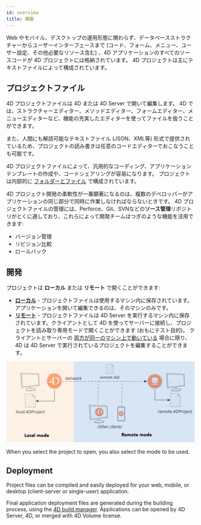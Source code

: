 ```yaml
---
id: overview
title: 概要
---
```


Web やモバイル、デスクトップの運用形態に関わらず、データベースストラクチャーからユーザーインターフェースまで (コード、フォーム、メニュー、ユーザー設定、その他必要なリソース含む) 、4D アプリケーションのすべてのソースコードが 4D プロジェクトには格納されています。 4D プロジェクトは主にテキストファイルによって構成されています。


## プロジェクトファイル

4D プロジェクトファイルは 4D または 4D Server で開いて編集します。 4D では、ストラクチャーエディター、メソッドエディター、フォームエディター、メニューエディターなど、機能の充実したエディターを使ってファイルを扱うことができます。

また、人間にも解読可能なテキストファイル (JSON、XML等) 形式で提供されているため、プロジェクトの読み書きは任意のコードエディターでおこなうことも可能です。

4D プロジェクトファイルによって、汎用的なコーディング、アプリケーションテンプレートの作成や、コードシェアリングが容易になります。 プロジェクトは内部的に [フォルダーとファイル](Project/architecture.md) で構成されています。

4D プロジェクト開発の柔軟性が一番顕著になるのは、複数のデベロッパーがアプリケーションの同じ部分で同時に作業しなければならないときです。 4D プロジェクトファイルの管理には、Perforce、Git、SVNなどの**ソース管理**リポジトリがとくに適しており、これらによって開発チームはつぎのような機能を活用できます:

- バージョン管理
- リビジョン比較
- ロールバック

## 開発

プロジェクトは **ローカル** または **リモート** で開くことができます:

- **[ローカル](creating.md#ローカルプロジェクトを開く)** - プロジェクトファイルは使用するマシン内に保存されています。アプリケーションを開いて編集できるのは、そのマシンのみです。
- **[リモート](creating.md#opening-a-remote-project)** - プロジェクトファイルは 4D Server を実行するマシン内に保存されています。クライアントとして 4D を使ってサーバーに接続し、プロジェクトを読み取り専用モードで開くことができます (おもにテスト目的)。 クライアントとサーバーの [両方が同一のマシン上で動いている](Project/developing.md#using-4d-developer-on-the-same-machine) 場合に限り、4D は 4D Server で実行されているプロジェクトを編集することができます。

![](assets/en/getStart/localremote.png)

When you select the project to open, you also select the mode to be used.


## Deployment

Project files can be compiled and easily deployed for your web, mobile, or desktop (client-server or single-user) application.

Final application deployment files are generated during the building process, using the [4D build manager](Admin/building.md). Applications can be opened by 4D Server, 4D, or merged with 4D Volume license.

